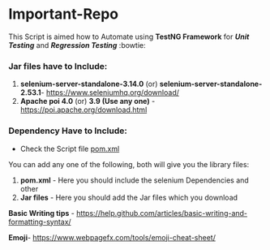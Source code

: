 # Important-Repo

This Script is aimed how to Automate using **TestNG Framework** for ***Unit Testing*** and ***Regression Testing*** :bowtie:

### Jar files have to Include:
1. **selenium-server-standalone-3.14.0** (or) **selenium-server-standalone-2.53.1**- https://www.seleniumhq.org/download/
2. **Apache poi 4.0** (or) **3.9 (Use any one)** - https://poi.apache.org/download.html

### Dependency Have to Include:
- Check the Script file [pom.xml](https://github.com/varadha17/Important-Repo/blob/master/pom.xml)

You can add any one of the following, both will give you the library files:
1. **pom.xml** - Here you should include the selenium Dependencies and other
2. **Jar files** - Here you should add the Jar files which you download

**Basic Writing tips** - https://help.github.com/articles/basic-writing-and-formatting-syntax/

**Emoji**- https://www.webpagefx.com/tools/emoji-cheat-sheet/




